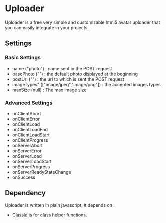 # Uploader


Uploader is a free very simple and customizable html5 avatar uploader that you can easily integrate in your projects.



## Settings

### Basic Settings
* name ("photo") : name sent in the POST request
* basePhoto ("") : the default photo displayed at the beginning
* postUrl ("") : the url to which is sent the POST request
* imageTypes" (["image/jpeg","image/png"]) : the accepted images types
* maxSize (null) : The max image size

### Advanced Settings
* onClientAbort
* onClientError
* onClientLoad
* onClientLoadEnd
* onClientLoadStart
* onClientProgress
* onServerAbort
* onServerError
* onServerLoad
* onServerLoadStart
* onServerProgress
* onServerReadyStateChange
* onSuccess


## Dependency

Uploader is written in plain javascript.
It depends on :

* [Classie.js](https://github.com/desandro/classie) for class helper functions.
